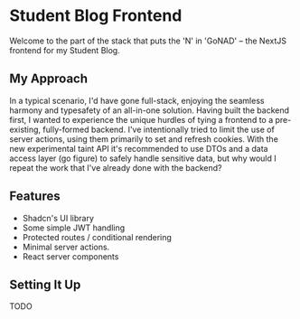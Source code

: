 # Student Blog Frontend

Welcome to the part of the stack that puts the 'N' in 'GoNAD' – the NextJS frontend for my Student Blog.

## My Approach

In a typical scenario, I'd have gone full-stack, enjoying the seamless harmony and typesafety of an all-in-one solution.
Having built the backend first, I wanted to experience the unique hurdles of tying a frontend to a pre-existing,
fully-formed backend. I've intentionally tried to limit the use of server actions, using them primarily to set and
refresh cookies. With the new experimental taint API it's recommended to use DTOs and a data access layer (go figure)
to safely handle sensitive data, but why would I repeat the work that I've already done with the backend?

## Features

- Shadcn's UI library
- Some simple JWT handling
- Protected routes / conditional rendering
- Minimal server actions.
- React server components

## Setting It Up

TODO

